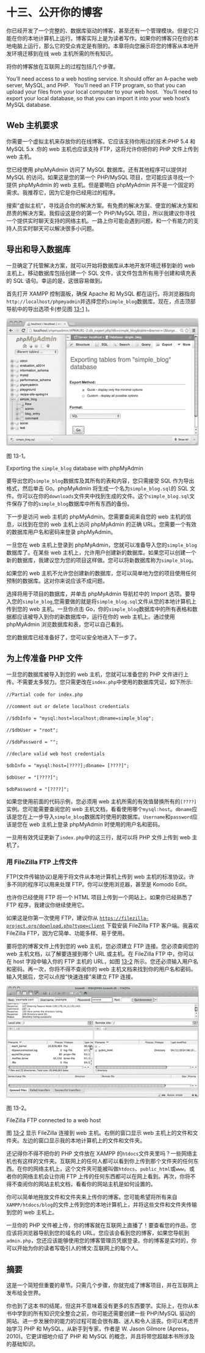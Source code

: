 # 十三、公开你的博客

你已经开发了一个完整的、数据库驱动的博客，甚至还有一个管理模块。但是它只能在你的本地计算机上运行。博客实际上是为读者写作。如果你的博客只在你的本地电脑上运行，那么它的受众肯定是有限的。本章将向您展示将您的博客从本地开发环境迁移到在线 web 主机所需的所有知识。

将你的博客放在互联网上的过程包括几个步骤。

You’ll need access to a web hosting service. It should offer an A-pache web server, MySQL, and PHP.   You’ll need an FTP program, so that you can upload your files from your local computer to your web host.   You’ll need to export your local database, so that you can import it into your web host’s MySQL database.  

## Web 主机要求

你需要一个虚拟主机来存放你的在线博客。它应该支持你用过的技术:PHP 5.4 和 MySQL 5.x .你的 web 主机也应该支持 FTP，这将允许你把你的 PHP 文件上传到 web 主机。

您已经使用 phpMyAdmin 访问了 MySQL 数据库。还有其他程序可以提供对 MySQL 的访问。如果这是您的第一个 PHP/MySQL 项目，您可能应该寻找一个提供 phpMyAdmin 的 web 主机。但是要明白 phpMyAdmin 并不是一个固定的需求。我推荐它，因为它是你已经用过的程序。

搜索“虚拟主机”，寻找适合你的解决方案。有免费的解决方案、便宜的解决方案和昂贵的解决方案。我假设这是你的第一个 PHP/MySQL 项目，所以我建议你寻找一个提供实时聊天支持的网络主机。一路上你可能会遇到问题，和一个有能力的支持人员实时聊天可以解决很多小问题。

## 导出和导入数据库

一旦确定了托管解决方案，就可以开始将数据库从本地开发环境迁移到新的 web 主机上。移动数据库包括创建一个 SQL 文件，该文件包含所有用于创建和填充表的 SQL 语句。幸运的是，这很容易做到。

首先打开 XAMPP 控制面板，确保 Apache 和 MySQL 都在运行。将浏览器指向`http://localhost/phpmyadmin`并选择您的`simple_blog`数据库。现在，点击顶部导航中的导出选项卡(参见图 [13-1](#Fig1) )。

![A978-1-4302-6814-7_13_Fig1_HTML.jpg](img/A978-1-4302-6814-7_13_Fig1_HTML.jpg)

图 13-1。

Exporting the `simple_blog` database with phpMyAdmin

要导出您的`simple_blog`数据库及其所有的表和内容，您只需接受 SQL 作为导出格式，然后单击 Go。phpMyAdmin 将生成一个名为`simple_blog.sql`的 SQL 文件。你可以在你的`downloads`文件夹中找到生成的文件。这个`simple_blog.sql`文件保存了你的`simple_blog`数据库中所有东西的备份。

下一步是访问 web 主机的 phpMyAdmin。您需要查阅来自您的 web 主机的信息，以找到在您的 web 主机上访问 phpMyAdmin 的正确 URL。您需要一个有效的数据库用户名和密码来登录 phpMyAdmin。

一旦您在 web 主机上登录到 phpMyAdmin，您就可以准备导入您的`simple_blog`数据库了。在某些 web 主机上，允许用户创建新的数据库。如果您可以创建一个新的数据库，我建议您为您的项目这样做。您可以将新数据库称为`simple_blog`。

如果您的 web 主机不允许您创建新的数据库，您可以简单地为您的项目使用任何预制的数据库。这对你来说应该不成问题。

选择将用于项目的数据库，并单击 phpMyAdmin 导航栏中的 Import 选项。要导入您的`simple_blog`,您需要做的就是将`simple_blog.sql`文件从您的本地计算机上传到您的 web 主机。一旦你点击 Go，你的`simple_blog`数据库中的所有表格和数据都应该被导入到你的新数据库中，运行在你的 web 主机上。通过使用 phpMyAdmin 浏览数据库和表，您可以自己看到。

您的数据库已经准备好了，您可以安全地进入下一步了。

## 为上传准备 PHP 文件

一旦您的数据库被导入到您的 web 主机，您就可以准备您的 PHP 文件进行上传。不需要太多努力。您只需更改在`index.php`中使用的数据库凭证，如下所示:

`//Partial code for index.php`

`//comment out or delete localhost credentials`

`//$dbInfo = "mysql:host=localhost;dbname=simple_blog";`

`//$dbUser = "root";`

`//$dbPassword = "";`

`//declare valid web host credentials`

`$dbInfo = "mysql:host=[????];dbname= [????]";`

`$dbUser = "[????]";`

`$dbPassword = "[????]";`

如果您使用前面的代码示例，您必须用 web 主机所需的有效值替换所有的`[????]`实例。您可能需要查阅您的 web 主机文档，看看使用哪个`mysql:host`。`dbname`应该是您在上一步导入`simple_blog`数据库时使用的数据库。`Username`和`password`应该是您在 web 主机上登录 phpMyAdmin 时使用的用户名和密码。

一旦用有效凭证更新了`index.php`中的这三行，就可以将 PHP 文件上传到 web 主机了。

### 用 FileZilla FTP 上传文件

FTP(文件传输协议)是用于将文件从本地计算机上传到 web 主机的标准协议。许多不同的程序可以用来处理 FTP。你可以使用浏览器，甚至是 Komodo Edit。

也许你已经使用 FTP 将一个 HTML 项目上传到一个网站上。如果你已经熟悉了 FTP 程序，我建议你继续使用它。

如果这是你第一次使用 FTP，建议你从 [`https://filezilla-project.org/download.php?type=client`](https://filezilla-project.org/download.php?type=client) 下载安装 FileZilla FTP 客户端。我喜欢 FileZilla FTP，因为它简单、功能多样、易于使用。

要将您的博客文件上传到您的 web 主机，您必须建立 FTP 连接。您必须查阅您的 web 主机文档，以了解要连接到哪个 URL 或主机。在 FileZilla FTP 中，你可以在 host 字段中输入你的 FTP 主机的 URL，如图 [13-2](#Fig2) 所示。您还必须输入用户名和密码。再一次，你将不得不查阅你的 web 主机文档来找到你的用户名和密码。输入凭据后，您可以点按“快速连接”来建立 FTP 连接。

![A978-1-4302-6814-7_13_Fig2_HTML.jpg](img/A978-1-4302-6814-7_13_Fig2_HTML.jpg)

图 13-2。

FileZilla FTP connected to a web host

图 [13-2](#Fig2) 显示 FileZilla 连接到 web 主机。右侧的窗口显示 web 主机上的文件和文件夹。左边的窗口显示我的本地计算机上的文件和文件夹。

还记得你不得不把你的 PHP 文件放在 XAMPP 的`htdocs`文件夹里吗？一些网络主机也有这样的文件夹。互联网上的任何人都可以看到你上传到那个文件夹的任何东西。在你的网络主机上，这个文件夹可能被叫做`htdocs`、`public_html`或`www`。或者你的网络主机会让你用 FTP 上传的任何东西都可以在网上看到。再次，你将不得不查阅你的网站主机文档，看看你的网站主机是如何设置的。

你可以简单地拖放文件和文件夹来上传你的博客。您可能希望将所有来自`XAMPP/htdocs/blog`的文件上传到您的本地计算机上，并将这些文件和文件夹传输到您的 web 主机上。

一旦你的 PHP 文件被上传，你的博客就在互联网上直播了！要查看您的作品，您应该将浏览器导航到您的域名的 URL。您应该会看到您的博客，如果您导航到`admin.php`，您还应该能够使用您的博客管理员凭据登录。你的博客是实时的，你可以开始为你的读者写吸引人的博文:互联网上的每个人。

## 摘要

这是一个简短但重要的章节。只需几个步骤，你就完成了博客项目，并在互联网上发布给全世界。

你也到了这本书的结尾，但这并不意味着没有更多的东西要学。实际上，在你从本书中学到的所有知识完全整合之前，你可能还需要创建一些 PHP/MySQL 驱动的网站。进一步发展你的能力的过程可能会很有趣、迷人和令人沮丧。你可以考虑开始学习 PHP 和 MySQL，从新手到专家，作者是 W. Jason Gilmore (Apress，2010)。它更详细地介绍了 PHP 和 MySQL 的概念，并且将带您超越本书所涉及的基础知识。